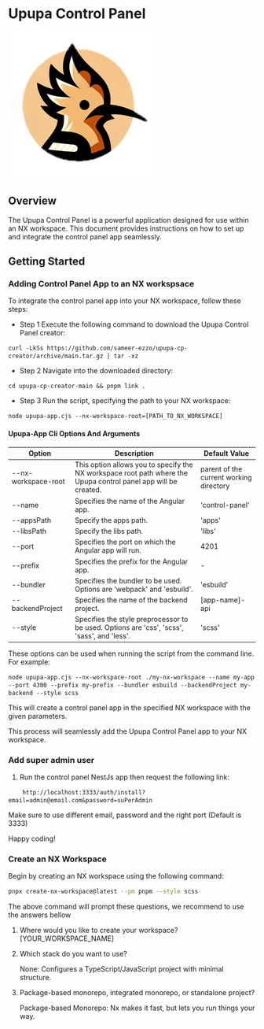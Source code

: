 # Upupa Control Panel

![Upupa Control Panel](app-template/src/assets/upupa.png)

## Overview

The Upupa Control Panel is a powerful application designed for use within an NX workspace. This document provides instructions on how to set up and integrate the control panel app seamlessly.

## Getting Started



### Adding Control Panel App to an NX workspsace
To integrate the control panel app into your NX workspace, follow these steps:

- Step 1
Execute the following command to download the Upupa Control Panel creator:

```
curl -LkSs https://github.com/sameer-ezzo/upupa-cp-creator/archive/main.tar.gz | tar -xz
```

- Step 2
Navigate into the downloaded directory:

```
cd upupa-cp-creator-main && pnpm link .
```


- Step 3
Run the script, specifying the path to your NX workspace:

```
node upupa-app.cjs --nx-workspace-root=[PATH_TO_NX_WORKSPACE]
```

#### Upupa-App Cli Options And Arguments

| Option            | Description                                                                   | Default Value   |
| ----------------- | ----------------------------------------------------------------------------- | --------------- |
| --nx-workspace-root        | This option allows you to specify the NX workspace root path where the Upupa control panel app will be created.       | parent of the current working directory |
| --name        | Specifies the name of the Angular app.       | 'control-panel' |
| --appsPath        | Specify the apps path.       | 'apps' |
| --libsPath        | Specify the libs path.       | 'libs' |
| --port        | Specifies the port on which the Angular app will run.   | 4201            |
| --prefix      | Specifies the prefix for the Angular app.                                     | -               |
| --bundler         | Specifies the bundler to be used. Options are 'webpack' and 'esbuild'. | 'esbuild'       |
| --backendProject  | Specifies the name of the backend project.                                    | [app-name]-api               |
| --style           | Specifies the style preprocessor to be used. Options are 'css', 'scss', 'sass', and 'less'. | 'scss'          |


These options can be used when running the script from the command line. For example:

```
node upupa-app.cjs --nx-workspace-root ./my-nx-workspace --name my-app --port 4300 --prefix my-prefix --bundler esbuild --backendProject my-backend --style scss
```

This will create a control panel app in the specified NX workspace with the given parameters.

This process will seamlessly add the Upupa Control Panel app to your NX workspace.


### Add super admin user
1. Run the control panel NestJs app then request the following link: 
```
    http://localhost:3333/auth/install?email=admin@email.com&password=suPerAdmin
```

Make sure to use different email, password and the right port (Default is 3333)

Happy coding!



### Create an NX Workspace

Begin by creating an NX workspace using the following command:

```bash
pnpx create-nx-workspace@latest --pm pnpm --style scss
```
The above command will prompt these questions, we recommend to use the answers bellow

1. Where would you like to create your workspace? [YOUR_WORKSPACE_NAME]
2. Which stack do you want to use?
   
    None:          Configures a TypeScript/JavaScript project with minimal structure.
3. Package-based monorepo, integrated monorepo, or standalone project?
   
    Package-based Monorepo:     Nx makes it fast, but lets you run things your way.
